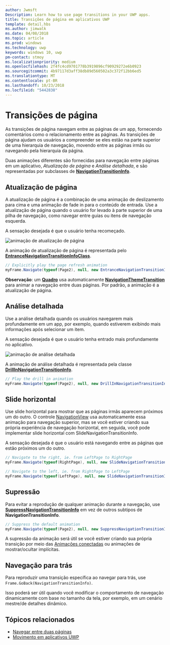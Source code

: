 ```yaml
---
author: Jwmsft
Description: Learn how to use page transitions in your UWP apps.
title: Transições de página em aplicativos UWP
template: detail.hbs
ms.author: jimwalk
ms.date: 04/08/2018
ms.topic: article
ms.prod: windows
ms.technology: uwp
keywords: windows 10, uwp
pm-contact: stmoy
ms.localizationpriority: medium
ms.openlocfilehash: 2f4fc4cd9701778b3919896cf90929272e6b0923
ms.sourcegitcommit: 4b97117d3aff38db89d560502a3c372f12bb6ed5
ms.translationtype: MT
ms.contentlocale: pt-BR
ms.lasthandoff: 10/23/2018
ms.locfileid: "5442838"
---
```

# <a name="page-transitions"></a>Transições de página

As transições de página navegam entre as páginas de um app, fornecendo comentários como o relacionamento entre as páginas. As transições de página ajudam os usuários a compreender se eles estão na parte superior de uma hierarquia de navegação, movendo entre as páginas irmãs ou navegando pela hierarquia da página.

Duas animações diferentes são fornecidas para navegação entre páginas em um aplicativo, *Atualização de página* e *Análise detalhada*, e são representadas por subclasses de [**NavigationTransitionInfo**](https://docs.microsoft.com/uwp/api/windows.ui.xaml.media.animation.navigationtransitioninfo).

## <a name="page-refresh"></a>Atualização de página

A atualização de página é a combinação de uma animação de deslizamento para cima e uma animação de fade in para o conteúdo de entrada. Use a atualização de página quando o usuário for levado à parte superior de uma pilha de navegação, como navegar entre guias ou itens de navegação esquerda.

A sensação desejada é que o usuário tenha recomeçado.

![animação de atualização de página](images/page-refresh.gif)

A animação de atualização de página é representada pelo [**EntranceNavigationTransitionInfoClass**](https://docs.microsoft.com/uwp/api/windows.ui.xaml.media.animation.entrancenavigationtransitioninfo).

```csharp
// Explicitly play the page refresh animation
myFrame.Navigate(typeof(Page2), null, new EntranceNavigationTransitionInfo());

```

**Observação**: um [**Quadro**](https://docs.microsoft.com/uwp/api/windows.ui.xaml.controls.frame) usa automaticamente [**NavigationThemeTransition**](https://docs.microsoft.com/uwp/api/windows.ui.xaml.media.animation.navigationthemetransition) para animar a navegação entre duas páginas. Por padrão, a animação é a atualização de página.

## <a name="drill"></a>Análise detalhada

Use a análise detalhada quando os usuários navegarem mais profundamente em um app, por exemplo, quando estiverem exibindo mais informações após selecionar um item.

A sensação desejada é que o usuário tenha entrado mais profundamente no aplicativo.

![animação de análise detalhada](images/drill.gif)

A animação de análise detalhada é representada pela classe [**DrillInNavigationTransitionInfo**](https://docs.microsoft.com/uwp/api/windows.ui.xaml.media.animation.drillinnavigationtransitioninfo).

```csharp
// Play the drill in animation
myFrame.Navigate(typeof(Page2), null, new DrillInNavigationTransitionInfo());
```

## <a name="horizontal-slide"></a>Slide horizontal

Use slide horizontal para mostrar que as páginas irmãs aparecem próximos um do outro. O controle [NavigationView](../controls-and-patterns/navigationview.md) usa automaticamente essa animação para navegação superior, mas se você estiver criando sua própria experiência de navegação horizontal, em seguida, você pode implementar slide horizontal com SlideNavigationTransitionInfo.

A sensação desejada é que o usuário está navegando entre as páginas que estão próximos um do outro. 

```csharp
// Navigate to the right, ie. from LeftPage to RightPage
myFrame.Navigate(typeof(RightPage), null, new SlideNavigationTransitionInfo() { SlideNavigationTransitionEffect.FromRight } );

// Navigate to the left, ie. from RightPage to LeftPage
myFrame.Navigate(typeof(LeftPage), null, new SlideNavigationTransitionInfo() { SlideNavigationTransitionEffect.FromLeft } );
```

## <a name="suppress"></a>Supressão

Para evitar a reprodução de qualquer animação durante a navegação, use [**SuppressNavigationTransitionInfo**](https://docs.microsoft.com/uwp/api/windows.ui.xaml.media.animation.suppressnavigationtransitioninfo) em vez de outros subtipos de **NavigationTransitionInfo**.

```csharp
// Suppress the default animation
myFrame.Navigate(typeof(Page2), null, new SuppressNavigationTransitionInfo());
```

A supressão da animação será útil se você estiver criando sua própria transição por meio das [Animações conectadas](connected-animation.md) ou animações de mostrar/ocultar implícitas.

## <a name="backwards-navigation"></a>Navegação para trás

Para reproduzir uma transição específica ao navegar para trás, use `Frame.GoBack(NavigationTransitionInfo)`.

Isso poderá ser útil quando você modificar o comportamento de navegação dinamicamente com base no tamanho da tela, por exemplo, em um cenário mestre/de detalhes dinâmico.

## <a name="related-topics"></a>Tópicos relacionados

- [Navegar entre duas páginas](../basics/navigate-between-two-pages.md)
- [Movimento em aplicativos UWP](index.md)
